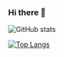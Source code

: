 ### Hi there 👋

![GitHub stats](https://github-readme-stats.vercel.app/api?username=andras-tim&show_icons=true&theme=tokyonight&count_private=true&hide=stars)

[![Top Langs](https://github-readme-stats.vercel.app/api/top-langs/?username=andras-tim&layout=compact)](https://github.com/anuraghazra/github-readme-stats)
